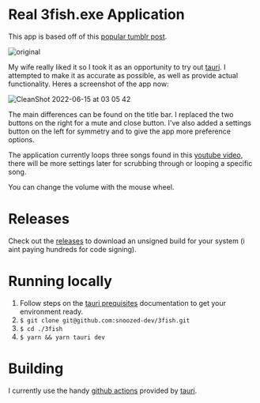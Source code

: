# Real 3fish.exe Application

This app is based off of this [popular tumblr post](https://ulan-bator.tumblr.com/post/155154594365).

![original](https://user-images.githubusercontent.com/40501327/173753697-c2f942fe-5052-4bb6-9d98-7826f2e5daca.gif)

My wife really liked it so I took it as an opportunity to try out [tauri](https://github.com/tauri-apps/tauri). I attempted to make it as accurate as possible, as well as provide actual functionality. Heres a screenshot of the app now:

![CleanShot 2022-06-15 at 03 05 42](https://user-images.githubusercontent.com/40501327/173754335-1ece7340-edd6-436e-a930-9d50c8f30688.gif)

The main differences can be found on the title bar. I replaced the two buttons on the right for a mute and close button. I've also added a settings button on the left for symmetry and to give the app more preference options.

The application currently loops three songs found in this [youtube video](https://www.youtube.com/watch?v=6magIq2zgIM), there will be more settings later for scrubbing through or looping a specific song.

You can change the volume with the mouse wheel.

# Releases

Check out the [releases](https://github.com/snoozed-dev/3fish/releases) to download an unsigned build for your system (i aint paying hundreds for code signing).

# Running locally

1. Follow steps on the [tauri prequisites](https://tauri.studio/v1/guides/getting-started/prerequisites) documentation to get your environment ready.
2. `$ git clone git@github.com:snoozed-dev/3fish.git`
3. `$ cd ./3fish`
4. `$ yarn && yarn tauri dev`

# Building

I currently use the handy [github actions](https://github.com/tauri-apps/tauri-action) provided by [tauri](https://github.com/tauri-apps).
